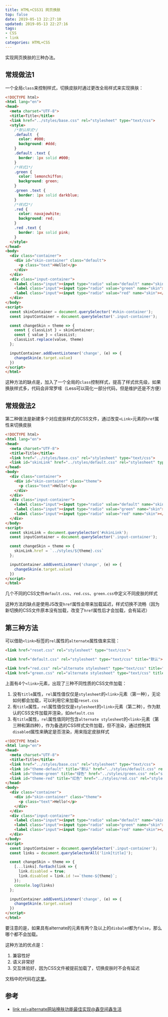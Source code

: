 ```yaml
---
title: HTML+CSS31 网页换肤
top: false
date: 2019-05-13 22:27:10
updated: 2019-05-13 22:27:16
tags:
- CSS
- link
categories: HTML+CSS
---
```


实现网页换肤的三种办法。

<!-- more -->

## 常规做法1

一个全局`class`来控制样式，切换皮肤时通过更改全局样式来实现换肤：

```HTML
<!DOCTYPE html>
<html lang="en">
<head>
  <meta charset="UTF-8">
  <title>Title</title>
  <link href="../styles/base.css" rel="stylesheet" type="text/css">
  <style>
    /*默认样式*/
    .default  {
      color: #000;
      background: #ddd;
    }
    .default .text {
      border: 1px solid #000;
    }
    /*样式1*/
    .green {
      color: lemonchiffon;
      background: green;
    }
    .green .text {
      border: 1px solid darkblue;
    }
    /*样式2*/
    .red {
      color: navajowhite;
      background: red;
    }
    .red .text {
      border: 1px solid pink;
    }
  </style>
</head>
<body>
  <div class="container">
    <div id="skin-container" class="default">
      <p class="text">Hello!</p>
    </div>
  </div>
  <div class="input-container">
    <label class="input"><input type="radio" value="default" name="skin" checked></label>
    <label class="input"><input type="radio" value="green" name="skin"></label>
    <label class="input"><input type="radio" value="red" name="skin"></label>
  </div>
</body>
<script>
  const skinContainer = document.querySelector('#skin-container');
  const inputContainer = document.querySelector('.input-container');

  const changeSkin = theme => {
    const { classList } = skinContainer;
    const { value } = classList;
    classList.replace(value, theme)
  };

  inputContainer.addEventListener('change', (e) => {
    changeSkin(e.target.value)
  })
</script>
</html>
```

这种方法的缺点是，加入了一个全局的`class`控制样式，提高了样式优先级，如果换肤样式多，代码会非常罗嗦（Less可以简化一部分代码，但是维护还是不方便）

## 常规做法2

第二种做法是新建多个对应皮肤样式的CSS文件，通过改变`<Link>`元素的`href`属性来切换皮肤

```HTML
<!DOCTYPE html>
<html lang="en">
<head>
  <meta charset="UTF-8">
  <title>Title</title>
  <link href="../styles/base.css" rel="stylesheet" type="text/css">
  <link id="skinLink" href="../styles/default.css" rel="stylesheet" type="text/css">
</head>
<body>
  <div class="container">
    <div id="skin-container" class="theme">
      <p class="text">Hello!</p>
    </div>
  </div>
  <div class="input-container">
    <label class="input"><input type="radio" value="default" name="skin" checked></label>
    <label class="input"><input type="radio" value="green" name="skin"></label>
    <label class="input"><input type="radio" value="red" name="skin"></label>
  </div>
</body>
<script>
  const skinLink = document.querySelector('#skinLink');
  const inputContainer = document.querySelector('.input-container');

  const changeSkin = theme => {
    skinLink.href = `../styles/${theme}.css`
  };

  inputContainer.addEventListener('change', (e) => {
    changeSkin(e.target.value)
  })
</script>
</html>

```
几个不同的CSS文件`default.css`、`red.css`、`green.css`中定义不同皮肤的样式

这种方法的缺点是使用JS改变`href`属性会带来加载延迟，样式切换不流畅（因为新切换的CSS文件原本没有加载，改变了`href`属性后才会加载，会有延迟）

## 第三种方法

可以借助`<link>`标签的`rel`属性的`alternate`属性值来实现：

```HTML
<link href="reset.css" rel="stylesheet" type="text/css">

<link href="default.css" rel="stylesheet" type="text/css" title="默认">

<link href="red.css" rel="alternate stylesheet" type="text/css" title="红色">
<link href="green.css" rel="alternate stylesheet" type="text/css" title="绿色">
```

上面有4个`<link>`元素，出现了三种不同性质的CSS文件加载：

1. 没有`title`属性，`rel`属性值仅仅是`stylesheet`的`<link>`元素（第一种），无论如何都会加载，可以利用它来加载`reset.css`
2. 有`title`属性，`rel`属性值仅仅是`stylesheet`的`<link>`元素（第二种），作为默认的CSS文件加载并渲染，如`default.css`
3. 有`title`属性，`rel`属性值同时包含`alternate stylesheet`的`<link>`元素（第三种和第四种），作为备选的CSS样式文件加载，但不渲染，通过控制其`disabled`属性来确定是否渲染，用来指定皮肤样式


```HTML
<!DOCTYPE html>
<html lang="en">
<head>
  <meta charset="UTF-8">
  <title>Title</title>
  <link href="../styles/base.css" rel="stylesheet" type="text/css">
  <link id="theme-default" title="默认" href="../styles/default.css" rel="stylesheet" type="text/css">
  <link id="theme-green" title="绿色" href="../styles/green.css" rel="stylesheet alternate" type="text/css">
  <link id="theme-red" title="红色" href="../styles/red.css" rel="stylesheet alternate" type="text/css">
</head>
<body>
  <div class="container">
    <div id="skin-container" class="theme">
      <p class="text">Hello!</p>
    </div>
  </div>
  <div class="input-container">
    <label class="input"><input type="radio" value="default" name="skin" checked></label>
    <label class="input"><input type="radio" value="green" name="skin"></label>
    <label class="input"><input type="radio" value="red" name="skin"></label>
  </div>
</body>
<script>
  const inputContainer = document.querySelector('.input-container');
  const links = document.querySelectorAll('link[title]');

  const changeSkin = theme => {
    [...links].forEach(link => {
      link.disabled = true;
      link.disabled = link.id !==`theme-${theme}`;
    });
    console.log(links)
  };

  inputContainer.addEventListener('change', (e) => {
    changeSkin(e.target.value)
  })
</script>
</html>
```

要注意的是，如果具有alternate的<link>元素有两个及以上的`disbaled`都为`false`，那么哪个都不会加载。

这种方法的优点是：

1. 兼容性好
2. 语义非常好
3. 交互体验好，因为CSS文件被提前加载了，切换皮肤时不会有延迟

文档中的代码在[这里](https://github.com/duola8789/demos/tree/master/demo33-%E7%BD%91%E9%A1%B5%E6%8D%A2%E8%82%A4)。

## 参考
- [link rel=alternate网站换肤功能最佳实现@鑫空间鑫生活](https://www.zhangxinxu.com/wordpress/2019/02/link-rel-alternate-website-skin//)

